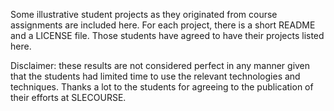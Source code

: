 Some illustrative student projects as they originated from course assignments are included here. For each project, there is a short README and a LICENSE file. Those students have agreed to have their projects listed here. 

Disclaimer: these results are not considered perfect in any manner given that the students had limited time to use the relevant technologies and techniques. Thanks a lot to the students for agreeing to the publication of their efforts at SLECOURSE.

